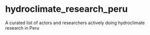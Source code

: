 # hydroclimate_research_peru
A curated list of actors and researchers actively doing hydroclimate research in Peru
